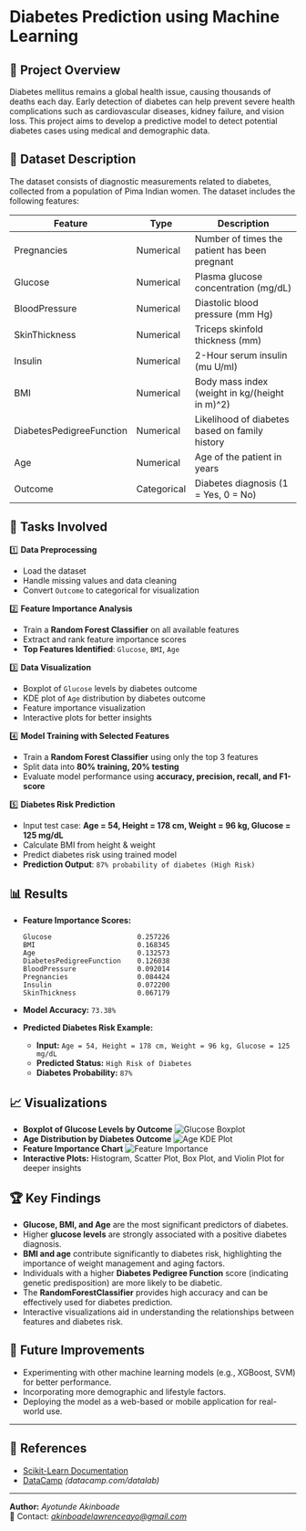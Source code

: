 # Diabetes Prediction using Machine Learning

## 📖 Project Overview

Diabetes mellitus remains a global health issue, causing thousands of deaths each day. Early detection of diabetes can help prevent severe health complications such as cardiovascular diseases, kidney failure, and vision loss. This project aims to develop a predictive model to detect potential diabetes cases using medical and demographic data.

## 💾 Dataset Description

The dataset consists of diagnostic measurements related to diabetes, collected from a population of Pima Indian women. The dataset includes the following features:

| Feature                  | Type        | Description                                    |
| ------------------------ | ----------- | ---------------------------------------------- |
| Pregnancies              | Numerical   | Number of times the patient has been pregnant  |
| Glucose                  | Numerical   | Plasma glucose concentration (mg/dL)           |
| BloodPressure            | Numerical   | Diastolic blood pressure (mm Hg)               |
| SkinThickness            | Numerical   | Triceps skinfold thickness (mm)                |
| Insulin                  | Numerical   | 2-Hour serum insulin (mu U/ml)                 |
| BMI                      | Numerical   | Body mass index (weight in kg/(height in m)^2) |
| DiabetesPedigreeFunction | Numerical   | Likelihood of diabetes based on family history |
| Age                      | Numerical   | Age of the patient in years                    |
| Outcome                  | Categorical | Diabetes diagnosis (1 = Yes, 0 = No)           |

## 🔧 Tasks Involved
1️⃣ **Data Preprocessing**
- Load the dataset
- Handle missing values and data cleaning
- Convert `Outcome` to categorical for visualization

2️⃣ **Feature Importance Analysis**
- Train a **Random Forest Classifier** on all available features
- Extract and rank feature importance scores
- **Top Features Identified**: `Glucose`, `BMI`, `Age`

3️⃣ **Data Visualization**
- Boxplot of `Glucose` levels by diabetes outcome
- KDE plot of `Age` distribution by diabetes outcome
- Feature importance visualization
- Interactive plots for better insights

4️⃣ **Model Training with Selected Features**
- Train a **Random Forest Classifier** using only the top 3 features
- Split data into **80% training, 20% testing**
- Evaluate model performance using **accuracy, precision, recall, and F1-score**

5️⃣ **Diabetes Risk Prediction**
- Input test case: **Age = 54, Height = 178 cm, Weight = 96 kg, Glucose = 125 mg/dL**
- Calculate BMI from height & weight
- Predict diabetes risk using trained model
- **Prediction Output**: `87% probability of diabetes (High Risk)`

## 📊 Results
- **Feature Importance Scores:**
  ```plaintext
  Glucose                     0.257226
  BMI                         0.168345
  Age                         0.132573
  DiabetesPedigreeFunction    0.126038
  BloodPressure               0.092014
  Pregnancies                 0.084424
  Insulin                     0.072200
  SkinThickness               0.067179
  ```
- **Model Accuracy:** `73.38%`

- **Predicted Diabetes Risk Example:**
  - **Input:** `Age = 54, Height = 178 cm, Weight = 96 kg, Glucose = 125 mg/dL`
  - **Predicted Status:** `High Risk of Diabetes`
  - **Diabetes Probability:** `87%`

## 📈 Visualizations
- **Boxplot of Glucose Levels by Outcome** ![Glucose Boxplot](insert_image_here)
- **Age Distribution by Diabetes Outcome** ![Age KDE Plot](insert_image_here)
- **Feature Importance Chart** ![Feature Importance](insert_image_here)
- **Interactive Plots:** Histogram, Scatter Plot, Box Plot, and Violin Plot for deeper insights

## 🏆 Key Findings

- **Glucose, BMI, and Age** are the most significant predictors of diabetes.
- Higher **glucose levels** are strongly associated with a positive diabetes diagnosis.
- **BMI and age** contribute significantly to diabetes risk, highlighting the importance of weight management and aging factors.
- Individuals with a higher **Diabetes Pedigree Function** score (indicating genetic predisposition) are more likely to be diabetic.
- The **RandomForestClassifier** provides high accuracy and can be effectively used for diabetes prediction.
- Interactive visualizations aid in understanding the relationships between features and diabetes risk.


## 🚀 Future Improvements

- Experimenting with other machine learning models (e.g., XGBoost, SVM) for better performance.
- Incorporating more demographic and lifestyle factors.
- Deploying the model as a web-based or mobile application for real-world use.

---
## 🔗 References
- [Scikit-Learn Documentation](https://scikit-learn.org/)
- [DataCamp](#) *(datacamp.com/datalab)*

---
**Author:** *Ayotunde Akinboade*  
📧 Contact: *akinboadelawrenceayo@gmail.com*
